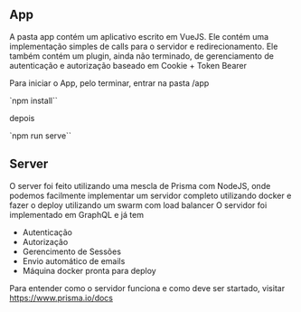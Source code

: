 ## App
A pasta app contém um aplicativo escrito em VueJS. Ele contém uma implementação simples de calls para o servidor e redirecionamento.
Ele também contém um plugin, ainda não terminado, de gerenciamento de autenticação e autorização baseado em Cookie + Token Bearer

Para iniciar o App, pelo terminar, entrar na pasta /app

`npm install``

depois

`npm run serve``


## Server

O server foi feito utilizando uma mescla de Prisma com NodeJS, onde podemos facilmente implementar um servidor completo utilizando docker e fazer o deploy utilizando um swarm com load balancer
O servidor foi implementado em GraphQL e já tem 

- Autenticação
- Autorização
- Gerencimento de Sessões
- Envio automático de emails
- Máquina docker pronta para deploy

Para entender como o servidor funciona e como deve ser startado, visitar https://www.prisma.io/docs
